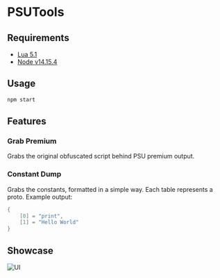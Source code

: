 # PSUTools

## Requirements
* [Lua 5.1](https://www.lua.org/)
* [Node v14.15.4](https://nodejs.org/en/)

## Usage
```bash
npm start
```

## Features

### Grab Premium
Grabs the original obfuscated script behind PSU premium output.

### Constant Dump
Grabs the constants, formatted in a simple way. Each table represents a proto. Example output:

```lua
{
	[0] = "print",
	[1] = "Hello World"
}
```

## Showcase

![UI](https://cdn.discordapp.com/attachments/814087341710376990/850137189173690408/unknown.png)
